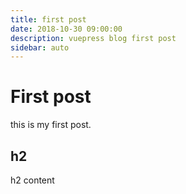 ```yaml
---
title: first post
date: 2018-10-30 09:00:00
description: vuepress blog first post
sidebar: auto
---
```


# First post
this is my first post.

## h2

h2 content